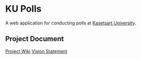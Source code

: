 # KU Polls

A web application for conducting polls at [Kasetsart University](https://www.ku.ac.th).

## Project Document  

[Project Wiki](../../wiki/Home)
[Vision Statement](../../wiki/Vision%20Statement)
